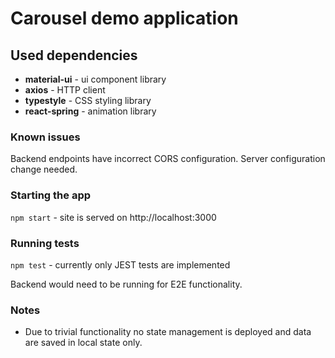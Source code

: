 # Carousel demo application

## Used dependencies
- **material-ui** - ui component library
- **axios** - HTTP client
- **typestyle** - CSS styling library
- **react-spring** - animation library

### Known issues
Backend endpoints have incorrect CORS configuration. Server configuration change needed. 

### Starting the app

`npm start` - site is served on http://localhost:3000

### Running tests

`npm test` - currently only JEST tests are implemented

Backend would need to be running for E2E functionality.

### Notes
- Due to trivial functionality no state management is deployed and data are saved in local state only.
